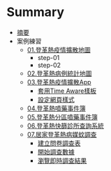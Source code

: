 # Summary

* [摘要](README.md)
* 案例練習
  * [01.登革熱疫情擴散地圖](ex01/README.md)
    * step-01
    * step-02
  * [02.登革熱病例統計地圖](ex02/README.md)
  * [03.登革熱疫情擴散App](ex03/README.md)
    * [套用Time Aware樣板](ex03/step-01.md)
    * [設定網頁樣式](ex03/step-02.md)
  * [04.登革熱噴藥事件簿](ex04/README.md)
  * [05.登革熱分區噴藥事件簿](ex05/README.md)
  * [06.登革熱快篩診所查詢系統](ex06/README.md)
  * [07.居家登革熱病媒蚊調查](ex07/README.md)
    * [建立問卷調查表](ex07/step-01.md)
    * [開始調查數據](ex07/step-02.md)
    * [瀏覽即時調查結果](ex07/step-03.md)

